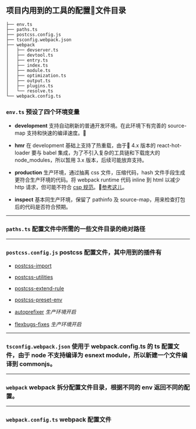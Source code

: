 ## 项目内用到的工具的配置文件目录

```
├── env.ts
├── paths.ts
├── postcss.config.js
├── tsconfig.webpack.json
├── webpack
│   ├── devserver.ts
│   ├── devtool.ts
│   ├── entry.ts
│   ├── index.ts
│   ├── module.ts
│   ├── optimization.ts
│   ├── output.ts
│   ├── plugins.ts
│   └── resolve.ts
└── webpack.config.ts
```

### `env.ts` 预设了四个环境变量

- **development** 支持自动刷新的普通开发环境。在此环境下有完善的 source-map 支持和快速的编译速度。

- **hmr** 在 development 基础上支持了热重载，由于 4.x 版本的 react-hot-loader 要与 babel 集成，为了不引入复杂的工具链和下载庞大的 node_modules，所以暂用 3.x 版本，后续可能放弃支持。

- **production** 生产环境，通过抽离 css 文件，压缩代码，hash 文件手段生成更符合生产环境的代码。将 webpack runtime 代码 inline 到 html 以减少 http 请求，但可能不符合 [csp 规范](https://developer.mozilla.org/en-US/docs/Web/HTTP/CSP)。[参考这儿](https://github.com/angular/angular-cli/pull/5750)。

- **inspect** 基本同生产环境，保留了 pathinfo 及 source-map，用来检查打包后的代码是否符合预期。

---

### `paths.ts` 配置文件中所需的一些文件目录的绝对路径

---

### `postcss.config.js` postcss 配置文件，其中用到的插件有

- [postcss-import](https://github.com/postcss/postcss-import)

- [postcss-utilities](https://ismamz.github.io/postcss-utilities/)

- [postcss-extend-rule](https://github.com/jonathantneal/postcss-extend-rule)

- [postcss-preset-env](https://preset-env.cssdb.org/)

- [autoprefixer](https://github.com/postcss/autoprefixer) *生产环境开启*

- [flexbugs-fixes](https://github.com/luisrudge/postcss-flexbugs-fixes) *生产环境开启*

---

### `tsconfig.webpack.json` 使用于 webpack.config.ts 的 ts 配置文件，由于 node 不支持编译为 esnext module，所以新建一个文件编译到 commonjs。

---

### **`webpack`** webpack 拆分配置文件目录，根据不同的 env 返回不同的配置。

---

### `webpack.config.ts` webpack 配置文件

